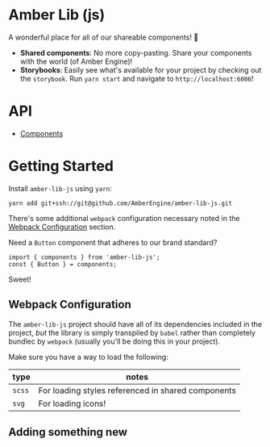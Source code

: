 # Amber Lib (js)
A wonderful place for all of our shareable components! :information_desk_person:
* **Shared components**: No more copy-pasting. Share your components with the world (of Amber Engine)!
* **Storybooks**: Easily see what's available for your project by checking out the `storybook`. Run `yarn start` and navigate to `http://localhost:6006`!

# API
* [Components](./docs/components.md)

# Getting Started
Install `amber-lib-js` using `yarn`:
```
yarn add git+ssh://git@github.com/AmberEngine/amber-lib-js.git
```

There's some additional `webpack` configuration necessary noted in the [Webpack Configuration](https://github.com/AmberEngine/amber-lib-js#webpack-configuration) section.

Need a `Button` component that adheres to our brand standard?
```
import { components } from 'amber-lib-js';
const { Button } = components;
```
Sweet!


## Webpack Configuration
The `amber-lib-js` project should have all of its dependencies included in the project, _but_ the library is simply transpiled by `babel` rather than completely bundlec by `webpack` (usually you'll be doing this in your project).

Make sure you have a way to load the following:

| type  | notes |
|---|---|
|`scss` | For loading styles referenced in shared components |
|`svg` | For loading icons! |

## Adding something new
